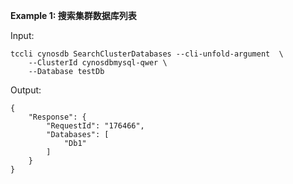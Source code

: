 **Example 1: 搜索集群数据库列表**



Input: 

```
tccli cynosdb SearchClusterDatabases --cli-unfold-argument  \
    --ClusterId cynosdbmysql-qwer \
    --Database testDb
```

Output: 
```
{
    "Response": {
        "RequestId": "176466",
        "Databases": [
            "Db1"
        ]
    }
}
```

